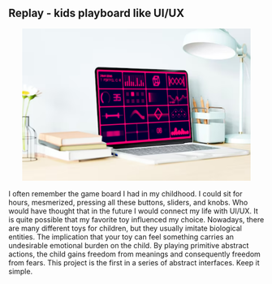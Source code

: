 ## Replay - kids playboard like UI/UX

<p align="center"><img style="max-height: 300px" src="about/screenshot.png" /></p>

I often remember the game board I had in my childhood. I could sit for hours, mesmerized, pressing all these buttons, 
sliders, and knobs. Who would have thought that in the future I would connect my life with UI/UX. It is quite possible 
that my favorite toy influenced my choice. Nowadays, there are many different toys for children, but they usually imitate 
biological entities. The implication that your toy can feel something carries an undesirable emotional burden on the child. 
By playing primitive abstract actions, the child gains freedom from meanings and consequently freedom from fears. 
This project is the first in a series of abstract interfaces. Keep it simple.

